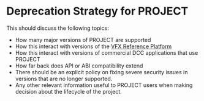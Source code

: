 # Deprecation Strategy for PROJECT

This should discuss the following topics:

- How many major versions of PROJECT are supported
- How this interact with versions of the [VFX Reference Platform](http://www.vfxplatform.com/)
- How this interact with versions of commercial DCC applications that use PROJECT
- How far back does API or ABI compatibility extend
- There should be an explicit policy on fixing severe security issues in versions that are no longer supported.
- Any other relevant information useful to PROJECT users when making decision about the lifecycle of the project.
